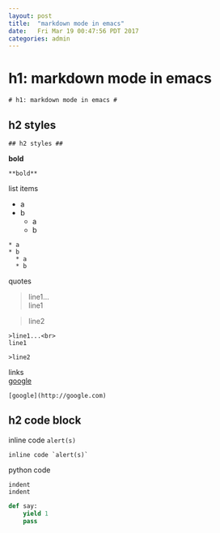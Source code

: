 ```yaml
---
layout: post
title:  "markdown mode in emacs"
date:   Fri Mar 19 00:47:56 PDT 2017
categories: admin
---
```


# h1: markdown mode in emacs #

	# h1: markdown mode in emacs #
	
## h2 styles ##

	## h2 styles ##

**bold**

	**bold**
	
list items

  *  a
  *  b
	 * a
	 * b

    * a
    * b
      * a
      * b
	
quotes

>line1...<br>
line1

>line2

    >line1...<br>
    line1

    >line2

links<br>
[google](http://google.com)

    [google](http://google.com)

## h2 code block ##

inline code `alert(s)`

	inline code `alert(s)`

python code

	indent	
	indent	
	
```python
def say:
    yield 1
    pass
```


